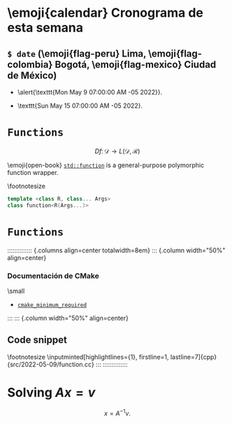 # \emoji{calendar} Cronograma de esta semana

## `$ date` (\emoji{flag-peru} Lima, \emoji{flag-colombia} Bogotá, \emoji{flag-mexico} Ciudad de México)

- \alert{\texttt{Mon May  9 07:00:00 AM -05 2022}}.

- \texttt{Sun May  15 07:00:00 AM -05 2022}.

# `Functions`

$$
Df\colon
\mathcal{D}\to
L\left(\mathcal{D}, \mathcal{R}\right)
$$

\emoji{open-book} [`std::function`](https://en.cppreference.com/w/cpp/utility/functional/function)
is a general-purpose polymorphic function wrapper.

\footnotesize
```cpp
template <class R, class... Args>
class function<R(Args...)>
```

# `Functions`

:::::::::::::: {.columns align=center totalwidth=8em}
::: {.column width="50%" align=center}

### Documentación de CMake

\small
- [`cmake_minimum_required`](https://cmake.org/cmake/help/latest/command/cmake_minimum_required.html)

:::
::: {.column width="50%" align=center}

## Code snippet

\footnotesize
\inputminted[highlightlines={1}, firstline=1, lastline=7]{cpp}{src/2022-05-09/function.cc}
:::
::::::::::::::

# Solving $Ax=v$

$$
x=A^{-1}v.
$$
